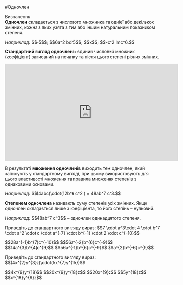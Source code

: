 #Одночлен

<div class="space">
<div class="eoz-wrap">
<span class="eoz">Визначення</span>
<div class="eoz-text">
<b>Одночлен</b> складається з числового множника та однiєї або декiлькох змiнних, кожна з яких узята з тим або iншим натуральним показником степеня.
</div>
</div>
</div>
<p><i>Наприклад:</i>    $$-5$$; $$6a^2 bd^5$$; $$x$$; $$-c^2 lmc^6.$$</p>
<div class="space"></div>
<p><b>Стандартний вигляд одночлена:</b> єдиний числовий множник (коефіцієнт) записаний на початку та після цього степені різних змінних.</p>

<div class="fluidMedia">
<iframe align="center" width="560" height="315" src="https://www.youtube.com/embed/Kyp1Gl2EuX4" frameborder="0" allowfullscreen></iframe>
</div>
<div class="popup">
</div>

<div class="space"></div>

<p>В результатi <b>множення одночленiв</b> виходить теж одночлен, який записують у стандартному виглядi, при цьому використовують для цього властивостi множення та правила множення степенiв з однаковими основами.</p>
<div class="space"></div>
<p><i>Наприклад:</i>    $$(4abc)\cdot(12b^6 c^2 ) = 48ab^7 c^3.$$</p>
<div class="space"></div>
<p><b>Степенем одночлена</b> називають суму степенiв усiх змiнних. Якщо одночлен складається лише з коефiцiєнта, то його степiнь – нульовий.</p>
<div class="space"></div>
<p><i>Наприклад:</i>    $$48ab^7 c^3$$ – одночлен одинадцятого степеня.</p>

<div class="space"></div>

<quiz correctLabel="correct" incorrectLabel="incorrect" checkLabel="check">
    <question text="">
        <p>Приведіть до стандартного вигляду вираз: $$7 \cdot a^3\cdot 4 \cdot b^7 \cdot a^2 \cdot c \cdot a^{-7} \cdot b^{-1} \cdot 2 \cdot c^{-10}$$</p>
        <answer>$$28a^{-1}b^{7}c^{-10}$$</answer>
        <answer correct>$$56a^{-2}b^{6}c^{-9}$$</answer>
        <answer>$$14a^{3}b^{4}c^{9}$$</answer>
        <answer>$$56a^{-1}b^{6}c^{-9}$$</answer>
        <answer>$$a^{2}b^{-6}c^{9}$$</answer>
    </question>
    <question text="">
        <p>Приведіть до стандартного вигляду вираз: $$(4x^{2}y^{3}z)\cdot(5x^{7}y^{15})$$</p>
        <answer>$$4x^{9}y^{18}$$</answer>
        <answer correct>$$20x^{9}y^{18}z$$</answer>
        <answer>$$20x^{9}z$$</answer>
        <answer>$$5y^{18}z$$</answer>
        <answer>$$x^{18}y^{9}z$$</answer>
    </question>
</quiz>



